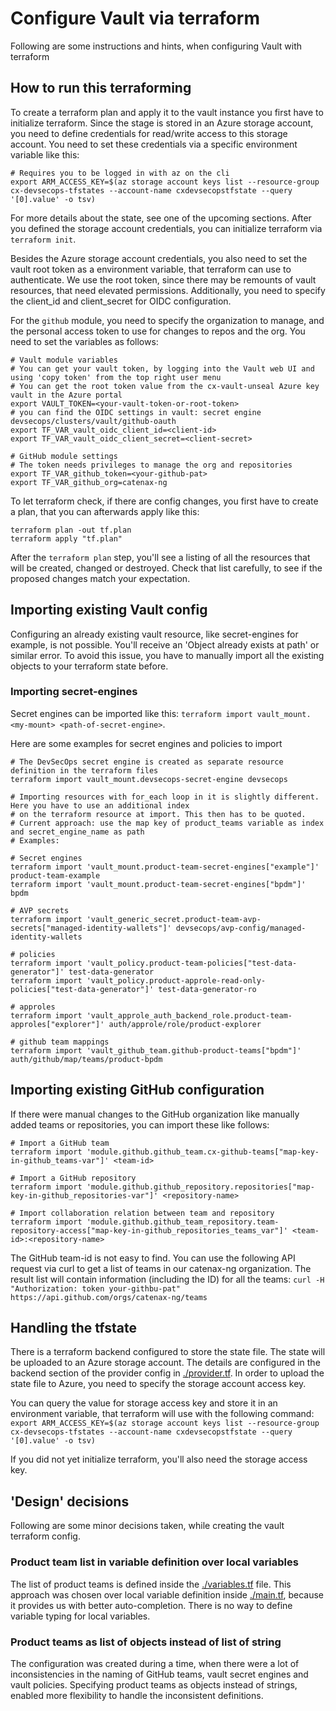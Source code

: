 # Configure Vault via terraform

Following are some instructions and hints, when configuring Vault with terraform

## How to run this terraforming

To create a terraform plan and apply it to the vault instance you first have to initialize terraform.
Since the stage is stored in an Azure storage account, you need to define credentials for read/write access to this 
storage account. You need to set these credentials via a specific environment variable like this:

```shell
# Requires you to be logged in with az on the cli
export ARM_ACCESS_KEY=$(az storage account keys list --resource-group cx-devsecops-tfstates --account-name cxdevsecopstfstate --query '[0].value' -o tsv)
```

For more details about the state, see one of the upcoming sections. 
After you defined the storage account credentials, you can initialize terraform via `terraform init`.

Besides the Azure storage account credentials, you also need to set the vault root token as a environment variable, that
terraform can use to authenticate. We use the root token, since there may be remounts of vault resources, that need
elevated permissions. Additionally, you need to specify the client_id and client_secret for OIDC configuration. 

For the `github` module, you need to specify the organization to manage, and
the personal access token to use for changes to repos and the org.
You need to set the variables as follows:

```shell
# Vault module variables
# You can get your vault token, by logging into the Vault web UI and using 'copy token' from the top right user menu
# You can get the root token value from the cx-vault-unseal Azure key vault in the Azure portal
export VAULT_TOKEN=<your-vault-token-or-root-token>
# you can find the OIDC settings in vault: secret engine devsecops/clusters/vault/github-oauth
export TF_VAR_vault_oidc_client_id=<client-id>
export TF_VAR_vault_oidc_client_secret=<client-secret>

# GitHub module settings
# The token needs privileges to manage the org and repositories
export TF_VAR_github_token=<your-github-pat>
export TF_VAR_github_org=catenax-ng
```

To let terraform check, if there are config changes, you first have to create a plan, that you can afterwards
apply like this:

```shell
terraform plan -out tf.plan
terraform apply "tf.plan"
```

After the `terraform plan` step, you'll see a listing of all the resources that will be created, changed or destroyed.
Check that list carefully, to see if the proposed changes match your expectation.

## Importing existing Vault config

Configuring an already existing vault resource, like secret-engines for example, is not possible.
You'll receive an 'Object already exists at path' or similar error.
To avoid this issue, you have to manually import all the existing objects to your terraform state before.

### Importing secret-engines

Secret engines can be imported like this: `terraform import vault_mount.<my-mount> <path-of-secret-engine>`.

Here are some examples for secret engines and policies to import
```shell
# The DevSecOps secret engine is created as separate resource definition in the terraform files
terraform import vault_mount.devsecops-secret-engine devsecops

# Importing resources with for_each loop in it is slightly different. Here you have to use an additional index
# on the terraform resource at import. This then has to be quoted. 
# Current approach: use the map key of product_teams variable as index and secret_engine_name as path
# Examples: 

# Secret engines
terraform import 'vault_mount.product-team-secret-engines["example"]' product-team-example
terraform import 'vault_mount.product-team-secret-engines["bpdm"]' bpdm

# AVP secrets
terraform import 'vault_generic_secret.product-team-avp-secrets["managed-identity-wallets"]' devsecops/avp-config/managed-identity-wallets

# policies
terraform import 'vault_policy.product-team-policies["test-data-generator"]' test-data-generator
terraform import 'vault_policy.product-approle-read-only-policies["test-data-generator"]' test-data-generator-ro

# approles
terraform import 'vault_approle_auth_backend_role.product-team-approles["explorer"]' auth/approle/role/product-explorer

# github team mappings
terraform import 'vault_github_team.github-product-teams["bpdm"]' auth/github/map/teams/product-bpdm
```

## Importing existing GitHub configuration

If there were manual changes to the GitHub organization like manually added teams or repositories, you can import these
like follows:

```shell
# Import a GitHub team
terraform import 'module.github.github_team.cx-github-teams["map-key-in-github_teams-var"]' <team-id>

# Import a GitHub repository
terraform import 'module.github.github_repository.repositories["map-key-in-github_repositories-var"]' <repository-name>

# Import collaboration relation between team and repository
terraform import 'module.github.github_team_repository.team-repository-access["map-key-in-github_repositories_teams_var"]' <team-id>:<repository-name>
```

The GitHub team-id is not easy to find. You can use the following API request via curl to get a list of teams in our 
catenax-ng organization. The result list will contain information (including the ID) for all the teams:
`curl -H "Authorization: token your-githbu-pat" https://api.github.com/orgs/catenax-ng/teams`

## Handling the tfstate

There is a terraform backend configured to store the state file. The state will be uploaded to an Azure storage account.
The details are configured in the backend section of the provider config in [./provider.tf](provider.tf).
In order to upload the state file to Azure, you need to specify the storage account access key.

You can query the value for storage access key and store it in an environment variable, that terraform will use
with the following command: 
`export ARM_ACCESS_KEY=$(az storage account keys list --resource-group cx-devsecops-tfstates --account-name cxdevsecopstfstate --query '[0].value' -o tsv)`

If you did not yet initialize terraform, you'll also need the storage access key.


## 'Design' decisions

Following are some minor decisions taken, while creating the vault terraform config.

### Product team list in variable definition over local variables

The list of product teams is defined inside the [./variables.tf](variables.tf) file. This approach was chosen over
local variable definition inside [./main.tf](main.tf), because it provides us with better auto-completion.
There is no way to define variable typing for local variables.

### Product teams as list of objects instead of list of string

The configuration was created during a time, when there were a lot of inconsistencies in the naming of GitHub teams,
vault secret engines and vault policies. Specifying product teams as objects instead of strings, enabled more flexibility
to handle the inconsistent definitions.

